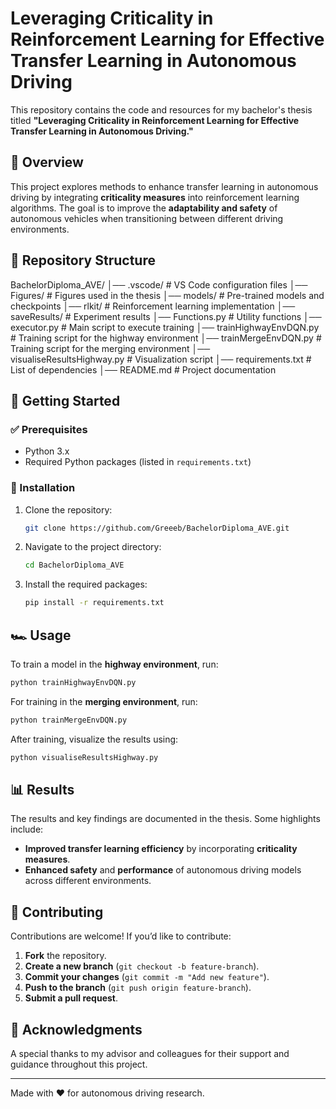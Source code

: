 # Leveraging Criticality in Reinforcement Learning for Effective Transfer Learning in Autonomous Driving

This repository contains the code and resources for my bachelor's thesis titled **"Leveraging Criticality in Reinforcement Learning for Effective Transfer Learning in Autonomous Driving."**

## 📌 Overview

This project explores methods to enhance transfer learning in autonomous driving by integrating **criticality measures** into reinforcement learning algorithms. The goal is to improve the **adaptability and safety** of autonomous vehicles when transitioning between different driving environments.

## 📁 Repository Structure

BachelorDiploma_AVE/
│── .vscode/                # VS Code configuration files
│── Figures/                # Figures used in the thesis
│── models/                 # Pre-trained models and checkpoints
│── rlkit/                  # Reinforcement learning implementation
│── saveResults/            # Experiment results
│── Functions.py            # Utility functions
│── executor.py             # Main script to execute training
│── trainHighwayEnvDQN.py   # Training script for the highway environment
│── trainMergeEnvDQN.py     # Training script for the merging environment
│── visualiseResultsHighway.py # Visualization script
│── requirements.txt        # List of dependencies
│── README.md               # Project documentation

## 🚀 Getting Started

### ✅ Prerequisites

- Python 3.x
- Required Python packages (listed in `requirements.txt`)

### 🔧 Installation

1. Clone the repository:
   ```bash
   git clone https://github.com/Greeeb/BachelorDiploma_AVE.git
   ```
2. Navigate to the project directory:
   ```bash
   cd BachelorDiploma_AVE
   ```
3. Install the required packages:
   ```bash
   pip install -r requirements.txt
   ```

## 🏎️ Usage

To train a model in the **highway environment**, run:
```bash
python trainHighwayEnvDQN.py
```

For training in the **merging environment**, run:
```bash
python trainMergeEnvDQN.py
```

After training, visualize the results using:
```bash
python visualiseResultsHighway.py
```

## 📊 Results

The results and key findings are documented in the thesis. Some highlights include:

- **Improved transfer learning efficiency** by incorporating **criticality measures**.
- **Enhanced safety** and **performance** of autonomous driving models across different environments.

## 🤝 Contributing

Contributions are welcome! If you’d like to contribute:

1. **Fork** the repository.
2. **Create a new branch** (`git checkout -b feature-branch`).
3. **Commit your changes** (`git commit -m "Add new feature"`).
4. **Push to the branch** (`git push origin feature-branch`).
5. **Submit a pull request**.


## 🙌 Acknowledgments

A special thanks to my advisor and colleagues for their support and guidance throughout this project.

---

Made with ❤️ for autonomous driving research.
```
